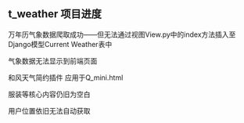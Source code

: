 ## t_weather 项目进度

万年历气象数据爬取成功——但无法通过视图View.py中的index方法插入至Django模型Current Weather表中

气象数据无法显示到前端页面

和风天气简约插件 应用于Q_mini.html

服装等核心内容仍旧为空白

用户位置依旧无法自动获取

